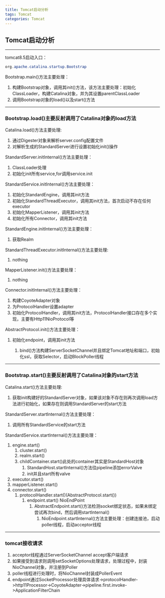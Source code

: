 ```yaml
---
title: Tomcat启动分析
tags: Tomcat
categories: Tomcat
---
```




## Tomcat启动分析

---

tomcat8.5启动入口：

```java
org.apache.catalina.startup.Bootstrap
```

Bootstrap.main()方法主要处理：

1. 构建Bootstrap对象，调用其init()方法，该方法主要处理：初始化ClassLoader，构建Catalina对象，并为其设置parentClassLoader
2. 调用Bootstrap对象的load()以及start()方法



--------------------------------------------------------------------------------------------------

### Bootstrap.load()主要反射调用了Catalina对象的load方法

Catalina.load()方法主要处理:

1. 通过Digester对象来解析server.config配置文件
2. 对解析生成的StandardServer进行设置初始化init()操作

StandardServer.initInternal()方法主要处理：

1. ClassLoader处理
2. 初始化init所有service,for调用service.init

StandardService.initInternal()方法主要处理：

1. 初始化StandardEngine，调用其init方法
2. 初始化StandardThreadExecutor，调用其init方法，首次启动不存在任何executor
3. 初始化MapperListener，调用其init方法
4. 初始化所有Connector，调用其init方法

StandardEngine.initInternal()方法主要处理：

1. 获取Realm

StandardThreadExecutor.initInternal()方法主要处理:

1. nothing

MapperListener.init()方法主要处理：

1. nothing

Connector.initInternal()方法主要处理：

1. 构建CoyoteAdapter对象
2. 为ProtocolHandler设置adapter
3. 初始化ProtocolHandler，调用其init方法，ProtocolHandler接口存在多个实现，主要有Http11NioProtocol等

AbstractProtocol.init()方法主要处理：

1. 初始化endpoint，调用其init方法

   1. bind()方法构建ServerSocketChannel并且绑定Tomcat地址和端口，初始化ssl，获取Selector，启动BlockPoller线程

   

--------------------------------------------------------------------------------------------------

### Bootstrap.start()主要反射调用了Catalina对象的start方法

Catalina.start()方法主要处理:

1. 获取init构建好的StandardServer对象，如果该对象不存在则再次调用load方法进行初始化，如果存在则调用StandardServer的start方法

StandardServer.startInternal()方法主要处理：

1. 调用所有StandardService的start方法

StandardService.startInternal()方法主要处理：

1. engine.start()
   1. cluster.start()
   2. realm.start()
   3. childContainer.start()此处的container其实是StandardHost对象
      1. StandardHost.startInternal()方法往pipeline添加errorValve
      2. init并且start所有valve
2. executor.start()
3. mapperListener.start()
4. connector.start()
   1. protocolHandler.start()(AbstractProtocol.start())
      1. endpoint.start() NioEndPoint
         1. AbstractEndpoint.start()方法检测socket绑定状态，如果未绑定尝试再次bind，然后调用startInternal()
            1. NioEndpoint.startInternal()方法主要处理：创建连接池，启动poller线程，启动acceptor线程



------

### tomcat接收请求

1. acceptor线程通过ServerSocketChannel accept客户端请求
2. 如果接受到请求则调用setSocketOptions处理请求，处理过程中，封装NioChannel对象，并注册到Poller
3. poller线程进行处理时，将NioChannel封装成PollerEvent
4. endpoint通过SocketProcessor处理具体请求->protocolHandler->http11Processor->CoyoteAdapter->pipeline.first.invoke->ApplicationFilterChain

